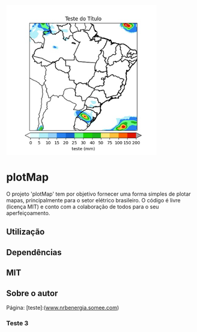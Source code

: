 <img src="Teste1.jpg" width="400">


# plotMap
O projeto 'plotMap' tem por objetivo fornecer uma forma simples de plotar mapas, principalmente para o setor elétrico brasileiro.
O código é livre (licença MIT) e conto com a colaboração de todos para o seu aperfeiçoamento.



## Utilização

## Dependências

## MIT

## Sobre o autor

Página: [teste]:(www.nrbenergia.somee.com)

### Teste 3
